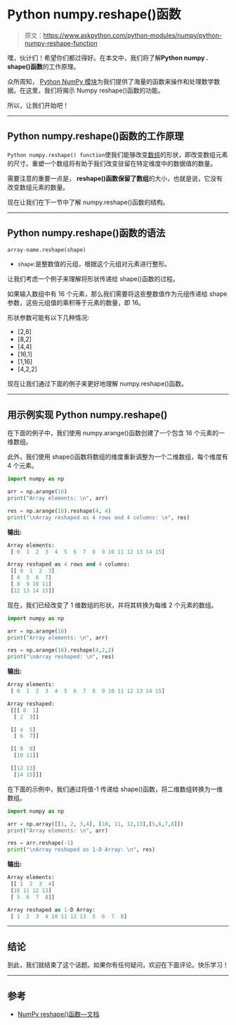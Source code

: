 # Python numpy.reshape()函数

> 原文：<https://www.askpython.com/python-modules/numpy/python-numpy-reshape-function>

嘿，伙计们！希望你们都过得好。在本文中，我们将了解**Python numpy . shape()函数**的工作原理。

众所周知， [Python NumPy 模块](https://www.askpython.com/python-modules/numpy/python-numpy-arrays)为我们提供了海量的函数来操作和处理数学数据。在这里，我们将揭示 Numpy reshape()函数的功能。

所以，让我们开始吧！

* * *

## Python numpy.reshape()函数的工作原理

`Python numpy.reshape() function`使我们能够改变[数组](https://www.askpython.com/python-modules/numpy/python-numpy-arrays)的形状，即改变数组元素的尺寸。重塑一个数组将有助于我们改变驻留在特定维度中的数据值的数量。

需要注意的重要一点是， **reshape()函数保留了数组**的大小，也就是说，它没有改变数组元素的数量。

现在让我们在下一节中了解 numpy.reshape()函数的结构。

* * *

## Python numpy.reshape()函数的语法

```py
array-name.reshape(shape)

```

*   `shape`:是整数值的元组，根据这个元组对元素进行整形。

让我们考虑一个例子来理解将形状传递给 shape()函数的过程。

如果输入数组中有 16 个元素，那么我们需要将这些整数值作为元组传递给 shape 参数，这些元组值的乘积等于元素的数量，即 16。

形状参数可能有以下几种情况:

*   [2,8]
*   [8,2]
*   [4,4]
*   [16,1]
*   [1,16]
*   [4,2,2]

现在让我们通过下面的例子来更好地理解 numpy.reshape()函数。

* * *

## 用示例实现 Python numpy.reshape()

在下面的例子中，我们使用 numpy.arange()函数创建了一个包含 16 个元素的一维数组。

此外，我们使用 shape()函数将数组的维度重新调整为一个二维数组，每个维度有 4 个元素。

```py
import numpy as np 

arr = np.arange(16) 
print("Array elements: \n", arr) 

res = np.arange(16).reshape(4, 4) 
print("\nArray reshaped as 4 rows and 4 columns: \n", res) 

```

**输出:**

```py
Array elements: 
 [ 0  1  2  3  4  5  6  7  8  9 10 11 12 13 14 15]

Array reshaped as 4 rows and 4 columns: 
 [[ 0  1  2  3]
 [ 4  5  6  7]
 [ 8  9 10 11]
 [12 13 14 15]]

```

现在，我们已经改变了 1 维数组的形状，并将其转换为每维 2 个元素的数组。

```py
import numpy as np 

arr = np.arange(16) 
print("Array elements: \n", arr) 

res = np.arange(16).reshape(4,2,2) 
print("\nArray reshaped: \n", res) 

```

**输出:**

```py
Array elements: 
 [ 0  1  2  3  4  5  6  7  8  9 10 11 12 13 14 15]

Array reshaped: 
 [[[ 0  1]
  [ 2  3]]

 [[ 4  5]
  [ 6  7]]

 [[ 8  9]
  [10 11]]

 [[12 13]
  [14 15]]]

```

在下面的示例中，我们通过将值-1 传递给 shape()函数，将二维数组转换为一维数组。

```py
import numpy as np 

arr = np.array([[1, 2, 3,4], [10, 11, 12,13],[5,6,7,8]])
print("Array elements: \n", arr) 

res = arr.reshape(-1) 
print("\nArray reshaped as 1-D Array: \n", res) 

```

**输出:**

```py
Array elements: 
 [[ 1  2  3  4]
 [10 11 12 13]
 [ 5  6  7  8]]

Array reshaped as 1-D Array: 
 [ 1  2  3  4 10 11 12 13  5  6  7  8]

```

* * *

## 结论

到此，我们就结束了这个话题。如果你有任何疑问，欢迎在下面评论。快乐学习！

* * *

## 参考

*   [NumPy reshape()函数—文档](https://numpy.org/doc/1.18/reference/generated/numpy.reshape.html)